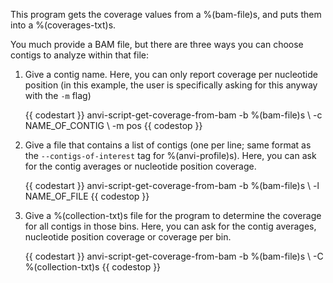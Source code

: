 This program gets the coverage values from a %(bam-file)s, and puts them into a %(coverages-txt)s. 

You much provide a BAM file, but there are three ways you can choose contigs to analyze within that file: 
1. Give a contig name. Here, you can only report coverage per nucleotide position (in this example, the user is specifically asking for this anyway with the `-m` flag)

    {{ codestart }}
    anvi-script-get-coverage-from-bam -b %(bam-file)s \ 
                                    -c NAME_OF_CONTIG \ 
                                    -m pos
    {{ codestop }}

2. Give a file that contains a list of contigs (one per line; same format as the `--contigs-of-interest` tag for %(anvi-profile)s). Here, you can ask for the contig averages or nucleotide position coverage. 

    {{ codestart }}
    anvi-script-get-coverage-from-bam -b %(bam-file)s \ 
                                    -l NAME_OF_FILE
    {{ codestop }}

3. Give a %(collection-txt)s file for the program to determine the coverage for all contigs in those bins. Here, you can ask for the contig averages, nucleotide position coverage or coverage per bin. 

    {{ codestart }}
    anvi-script-get-coverage-from-bam -b %(bam-file)s \ 
                                    -C %(collection-txt)s
    {{ codestop }}

